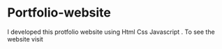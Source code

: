 # Portfolio-website
I developed this protfolio website using Html Css Javascript . To see the website visit  
